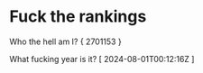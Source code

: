 # Fuck the rankings

Who the hell am I?
{ 2701153 }

What fucking year is it?
[ 2024-08-01T00:12:16Z ]
